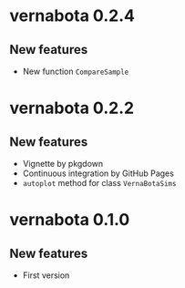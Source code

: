 # vernabota 0.2.4

## New features

* New function `CompareSample`


# vernabota 0.2.2

## New features

* Vignette by pkgdown
* Continuous integration by GitHub Pages
* `autoplot` method for class `VernaBotaSims`


# vernabota 0.1.0

## New features

* First version
